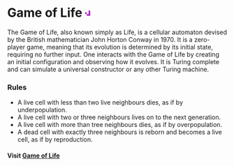 # Game of Life ![Game of Life](./public/favicon.ico)

The Game of Life, also known simply as Life, is a cellular automaton devised by the British mathematician John Horton Conway in 1970. It is a zero-player game, meaning that its evolution is determined by its initial state, requiring no further input. One interacts with the Game of Life by creating an initial configuration and observing how it evolves. It is Turing complete and can simulate a universal constructor or any other Turing machine.

### Rules
- A live cell with less than two live neighbours dies, as if by underpopulation.
- A live cell with two or three neighbours lives on to the next generation.
- A live cell with more than tree neighbours dies, as if by overpopulation.
- A dead cell with exactly three neighbours is reborn and becomes a live cell, as if by reproduction.

#### Visit [Game of Life](https://conways-the-game-of-life.netlify.app/)

